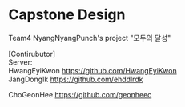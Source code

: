 # Capstone Design
Team4 NyangNyangPunch's project "모두의 달성"  

[Contirubutor]  
Server:   
HwangEyiKwon https://github.com/HwangEyiKwon    
JangDongIk https://github.com/ehddlrdk  
  

ChoGeonHee https://github.com/geonheec  

